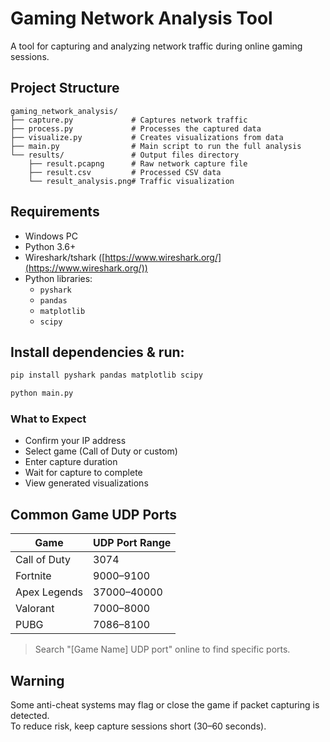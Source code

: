 # Gaming Network Analysis Tool

A tool for capturing and analyzing network traffic during online gaming sessions.

## Project Structure

```
gaming_network_analysis/
├── capture.py             # Captures network traffic
├── process.py             # Processes the captured data
├── visualize.py           # Creates visualizations from data
├── main.py                # Main script to run the full analysis
└── results/               # Output files directory
    ├── result.pcapng      # Raw network capture file
    ├── result.csv         # Processed CSV data
    └── result_analysis.png# Traffic visualization
```

## Requirements

- Windows PC
- Python 3.6+
- Wireshark/tshark ([https://www.wireshark.org/](https://www.wireshark.org/))
- Python libraries:
  - `pyshark`
  - `pandas`
  - `matplotlib`
  - `scipy`

## Install dependencies & run:

```bash
pip install pyshark pandas matplotlib scipy
```

```bash
python main.py
```

### What to Expect

- Confirm your IP address
- Select game (Call of Duty or custom)
- Enter capture duration
- Wait for capture to complete
- View generated visualizations

## Common Game UDP Ports

| Game         | UDP Port Range |
| ------------ | -------------- |
| Call of Duty | 3074           |
| Fortnite     | 9000–9100      |
| Apex Legends | 37000–40000    |
| Valorant     | 7000–8000      |
| PUBG         | 7086–8100      |

> Search "[Game Name] UDP port" online to find specific ports.

## Warning

Some anti-cheat systems may flag or close the game if packet capturing is detected.  
To reduce risk, keep capture sessions short (30–60 seconds).
